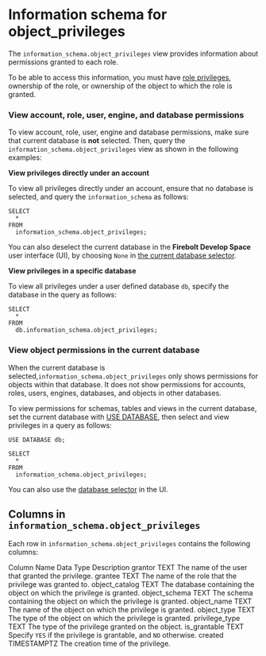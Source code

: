 # [](#information-schema-for-object_privileges)Information schema for object\_privileges

The `information_schema.object_privileges` view provides information about permissions granted to each role.

To be able to access this information, you must have [role privileges](/Overview/Security/Role-Based%20Access%20Control/role-permissions.html#role-permissions), ownership of the role, or ownership of the object to which the role is granted.

### [](#view-account-role-user-engine-and-database-permissions)View account, role, user, engine, and database permissions

To view account, role, user, engine and database permissions, make sure that current database is **not** selected. Then, query the `information_schema.object_privileges` view as shown in the following examples:

**View privileges directly under an account**

To view all privileges directly under an account, ensure that no database is selected, and query the `information_schema` as follows:

```
SELECT
  *
FROM
  information_schema.object_privileges;
```

You can also deselect the current database in the **Firebolt Develop Space** user interface (UI), by choosing `None` in [the current database selector](/assets/images/current_database_dropdown_none_option.png).

**View privileges in a specific database**

To view all privileges under a user defined database `db`, specify the database in the query as follows:

```
SELECT
  *
FROM
  db.information_schema.object_privileges;
```

### [](#view-object-permissions-in-the-current-database)View object permissions in the current database

When the current database is selected,`information_schema.object_privileges` only shows permissions for objects within that database. It does not show permissions for accounts, roles, users, engines, databases, and objects in other databases.

To view permissions for schemas, tables and views in the current database, set the current database with [USE DATABASE](/sql_reference/commands/data-definition/use-database.html), then select and view privileges in a query as follows:

```
USE DATABASE db;

SELECT
  *
FROM
  information_schema.object_privileges;
```

You can also use the [database selector](/assets/images/current_database_dropdown.png) in the UI.

## [](#columns-in-information_schemaobject_privileges)Columns in `information_schema.object_privileges`

Each row in `information_schema.object_privileges` contains the following columns:

Column Name Data Type Description grantor TEXT The name of the user that granted the privilege. grantee TEXT The name of the role that the privilege was granted to. object\_catalog TEXT The database containing the object on which the privilege is granted. object\_schema TEXT The schema containing the object on which the privilege is granted. object\_name TEXT The name of the object on which the privilege is granted. object\_type TEXT The type of the object on which the privilege is granted. privilege\_type TEXT The type of the privilege granted on the object. is\_grantable TEXT Specify `YES` if the privilege is grantable, and `NO` otherwise. created TIMESTAMPTZ The creation time of the privilege.